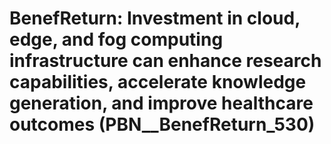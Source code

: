 # BenefReturn: __Investment in cloud, edge, and fog computing infrastructure can enhance research capabilities, accelerate knowledge generation, and improve healthcare outcomes__ (PBN__BenefReturn_530)

